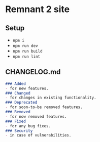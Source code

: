 # Remnant 2 site



## Setup
- ```npm i```
- ```npm run dev```
- ```npm run build```
- ```npm run lint```

## CHANGELOG.md

```md
### Added 
- for new features.
### Changed 
- for changes in existing functionality.
### Deprecated 
- for soon-to-be removed features.
### Removed 
- for now removed features.
### Fixed 
- for any bug fixes.
### Security
- in case of vulnerabilities.
```